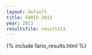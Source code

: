 ```yaml
---
layout: default
title: FARIO 2013
year: 2013
resultsfile: results13
---
```


{% include fario_results.html %}

